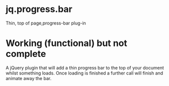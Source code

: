 # jq.progress.bar
Thin, top of page,progress-bar plug-in

# Working (functional) but not complete
A jQuery plugin that will add a thin progress bar to the top of your document whilst something loads. Once loading is finished a further call will finish and animate away the bar. 
